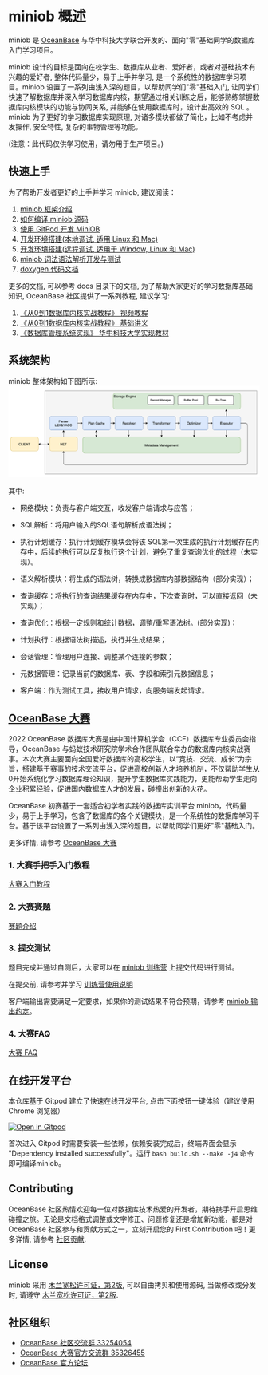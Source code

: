 # miniob 概述

miniob 是 [OceanBase](https://github.com/oceanbase/oceanbase) 与华中科技大学联合开发的、面向"零"基础同学的数据库入门学习项目。

miniob 设计的目标是面向在校学生、数据库从业者、爱好者，或者对基础技术有兴趣的爱好者, 整体代码量少，易于上手并学习, 是一个系统性的数据库学习项目。miniob 设置了一系列由浅入深的题目，以帮助同学们"零"基础入门, 让同学们快速了解数据库并深入学习数据库内核，期望通过相关训练之后，能够熟练掌握数据库内核模块的功能与协同关系, 并能够在使用数据库时，设计出高效的 SQL 。miniob 为了更好的学习数据库实现原理, 对诸多模块都做了简化，比如不考虑并发操作, 安全特性, 复杂的事物管理等功能。

(注意：此代码仅供学习使用，请勿用于生产项目。)

## 快速上手

为了帮助开发者更好的上手并学习 miniob, 建议阅读：

1. [miniob 框架介绍](docs/miniob-introduction.md)
2. [如何编译 miniob 源码](docs/how_to_build.md)
3. [使用 GitPod 开发 MiniOB](docs/dev_by_gitpod.md)
4. [开发环境搭建(本地调试, 适用 Linux 和 Mac)](docs/how_to_dev_miniob_by_vscode.md)
5. [开发环境搭建(远程调试, 适用于 Window, Linux 和 Mac)](docs/how_to_dev_in_docker_container_by_vscode.md)
6. [miniob 词法语法解析开发与测试](docs/miniob-sql-parser.md)
7. [doxygen 代码文档](docs/doxy/html/index.html)

更多的文档, 可以参考 docs 目录下的文档, 为了帮助大家更好的学习数据库基础知识, OceanBase 社区提供了一系列教程, 建议学习:

1. [《从0到1数据库内核实战教程》  视频教程](https://open.oceanbase.com/activities/4921877?id=4921946)
2. [《从0到1数据库内核实战教程》  基础讲义](https://github.com/oceanbase/kernel-quickstart)
3. [《数据库管理系统实现》  华中科技大学实现教材](docs/lectures/index.md)

## 系统架构

miniob 整体架构如下图所示:
![架构](docs/images/miniob-introduction-sql-flow.png)

其中:

- 网络模块：负责与客户端交互，收发客户端请求与应答；

- SQL解析：将用户输入的SQL语句解析成语法树；

- 执行计划缓存：执行计划缓存模块会将该 SQL第一次生成的执行计划缓存在内存中，后续的执行可以反复执行这个计划，避免了重复查询优化的过程（未实现）。

- 语义解析模块：将生成的语法树，转换成数据库内部数据结构（部分实现）；

- 查询缓存：将执行的查询结果缓存在内存中，下次查询时，可以直接返回（未实现）；

- 查询优化：根据一定规则和统计数据，调整/重写语法树。(部分实现)；

- 计划执行：根据语法树描述，执行并生成结果；

- 会话管理：管理用户连接、调整某个连接的参数；

- 元数据管理：记录当前的数据库、表、字段和索引元数据信息；

- 客户端：作为测试工具，接收用户请求，向服务端发起请求。


## [OceanBase 大赛](https://open.oceanbase.com/competition)

2022 OceanBase 数据库大赛是由中国计算机学会（CCF）数据库专业委员会指导，OceanBase 与蚂蚁技术研究院学术合作团队联合举办的数据库内核实战赛事。本次大赛主要面向全国爱好数据库的高校学生，以“竞技、交流、成长”为宗旨，搭建基于赛事的技术交流平台，促进高校创新人才培养机制，不仅帮助学生从0开始系统化学习数据库理论知识，提升学生数据库实践能力，更能帮助学生走向企业积累经验，促进国内数据库人才的发展，碰撞出创新的火花。

OceanBase 初赛基于一套适合初学者实践的数据库实训平台 miniob，代码量少，易于上手学习，包含了数据库的各个关键模块，是一个系统性的数据库学习平台。基于该平台设置了一系列由浅入深的题目，以帮助同学们更好"零"基础入门。

更多详情, 请参考 [OceanBase 大赛](https://open.oceanbase.com/competition/index)

### 1. 大赛手把手入门教程

[大赛入门教程](https://github.com/oceanbase/kernel-quickstart/blob/V1.0.0/zh-CN/1.database-system-overview/5.miniob-github-gitee-instructions.md)

### 2. 大赛赛题

[赛题介绍](docs/miniob_topics.md) 

### 3. 提交测试

题目完成并通过自测后，大家可以在 [miniob 训练营](https://open.oceanbase.com/train?questionId=500003) 上提交代码进行测试。

在提交前, 请参考并学习 [训练营使用说明](https://ask.oceanbase.com/t/topic/35600372)

客户端输出需要满足一定要求，如果你的测试结果不符合预期，请参考 [miniob 输出约定](docs/miniob-output-convention.md)。

### 4. 大赛FAQ

[大赛 FAQ ](https://ask.oceanbase.com/t/topic/35601465)

## 在线开发平台

本仓库基于 Gitpod 建立了快速在线开发平台, 点击下面按钮一键体验（建议使用 Chrome 浏览器）

[![Open in Gitpod](https://gitpod.io/button/open-in-gitpod.svg)](https://gitpod.io/#https://github.com/oceanbase/miniob)

首次进入 Gitpod 时需要安装一些依赖，依赖安装完成后，终端界面会显示 "Dependency installed successfully"。运行 `bash build.sh --make -j4` 命令即可编译miniob。

## Contributing

OceanBase 社区热情欢迎每一位对数据库技术热爱的开发者，期待携手开启思维碰撞之旅。无论是文档格式调整或文字修正、问题修复还是增加新功能，都是对 OceanBase 社区参与和贡献方式之一，立刻开启您的 First Contribution 吧！更多详情, 请参考 [社区贡献](CONTRIBUTING.md).

## License

miniob 采用 [木兰宽松许可证，第2版](https://license.coscl.org.cn/MulanPSL2), 可以自由拷贝和使用源码, 当做修改或分发时, 请遵守 [木兰宽松许可证，第2版](https://license.coscl.org.cn/MulanPSL2). 

## 社区组织

- [OceanBase 社区交流群 33254054](https://h5.dingtalk.com/circle/healthCheckin.html?corpId=dingd88359ef5e4c49ef87cda005313eea7a&1fe0ca69-72d=16c86a07-83c&cbdbhh=qwertyuiop&origin=1)
- [OceanBase 大赛官方交流群 35326455](https://qr.dingtalk.com/action/joingroup?code=v1,k1,g61jI0RwHQA8UMocuTbys2cyM7vck2c6jNE87vdxz9o=&_dt_no_comment=1&origin=11)
- [OceanBase 官方论坛](https://ask.oceanbase.com/)
